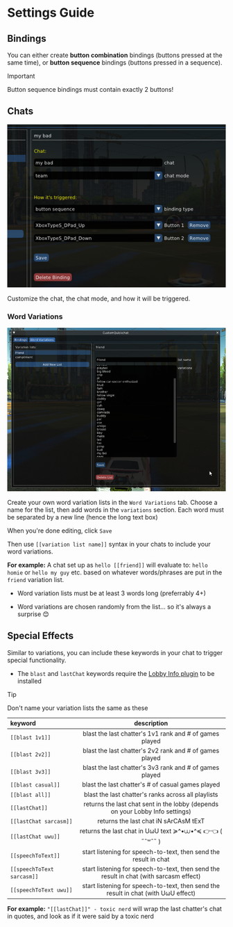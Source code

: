 # Settings Guide

## Bindings

You can either create **button combination** bindings (buttons pressed at the same time), or **button sequence** bindings (buttons pressed in a sequence).

>[!IMPORTANT]
>Button sequence bindings must contain exactly 2 buttons!

## Chats

![](./images/chat_binding_example.png)

Customize the chat, the chat mode, and how it will be triggered.

### Word Variations

![](./images/variation_list_example.png)

Create your own word variation lists in the `Word Variations` tab. Choose a name for the list, then add words in the `variations` section. Each word must be separated by a new line (hence the long text box)

When you're done editing, click `Save`

Then use `[[variation list name]]` syntax in your chats to include your word variations.

**For example:** A chat set up as `hello [[friend]]` will evaluate to: `hello homie` or `hello my guy` etc. based on whatever words/phrases are put in the `friend` variation list.

 - Word variation lists must be at least 3 words long (preferrably 4+)

 - Word variations are chosen randomly from the list... so it's always a surprise 😊


## Special Effects

Similar to variations, you can include these keywords in your chat to trigger special functionality. 

- The `blast` and `lastChat` keywords require the [Lobby Info plugin](https://github.com/smallest-cock/LobbyInfo) to be installed


>[!TIP]
>Don't name your variation lists the same as these

| keyword | description |
|:---|:---:|
`[[blast 1v1]]` | blast the last chatter's 1v1 rank and # of games played
`[[blast 2v2]]` | blast the last chatter's 2v2 rank and # of games played
`[[blast 3v3]]` | blast the last chatter's 3v3 rank and # of games played
`[[blast casual]]` | blast the last chatter's # of casual games played
`[[blast all]]` | blast the last chatter's ranks across all playlists
`[[lastChat]]` | returns the last chat sent in the lobby (depends on your Lobby Info settings)
`[[lastChat sarcasm]]` | returns the last chat iN sArCAsM tExT
`[[lastChat uwu]]` | returns the last chat in UωU text ≽^•⩊•^≼ 👉👈 ( ˶ˆ꒳ˆ˵ )
`[[speechToText]]` | start listening for speech-to-text, then send the result in chat
`[[speechToText sarcasm]]` | start listening for speech-to-text, then send the result in chat (with sarcasm effect)
`[[speechToText uwu]]` | start listening for speech-to-text, then send the result in chat (with UωU effect)

**For example:** `"[[lastChat]]" - toxic nerd` will wrap the last chatter's chat in quotes, and look as if it were said by a toxic nerd
